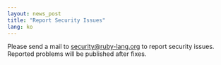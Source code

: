 ```yaml
---
layout: news_post
title: "Report Security Issues"
lang: ko
---
```


Please send a mail to
[security@ruby-lang.org](mailto:security@ruby-lang.org) to report
security issues. Reported problems will be published after fixes.

